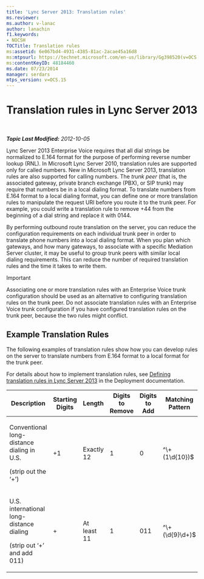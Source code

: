 ```yaml
---
title: 'Lync Server 2013: Translation rules'
ms.reviewer: 
ms.author: v-lanac
author: lanachin
f1.keywords:
- NOCSH
TOCTitle: Translation rules
ms:assetid: 6e067bd4-4931-4385-81ac-2acae45a16d8
ms:mtpsurl: https://technet.microsoft.com/en-us/library/Gg398520(v=OCS.15)
ms:contentKeyID: 48184460
ms.date: 07/23/2014
manager: serdars
mtps_version: v=OCS.15
---
```


# Translation rules in Lync Server 2013

<div data-xmlns="http://www.w3.org/1999/xhtml">

<div class="topic" data-xmlns="http://www.w3.org/1999/xhtml" data-msxsl="urn:schemas-microsoft-com:xslt" data-cs="https://msdn.microsoft.com/">

<div data-asp="https://msdn2.microsoft.com/asp">



</div>

<div id="mainSection">

<div id="mainBody">

<span> </span>

_**Topic Last Modified:** 2012-10-05_

Lync Server 2013 Enterprise Voice requires that all dial strings be normalized to E.164 format for the purpose of performing reverse number lookup (RNL). In Microsoft Lync Server 2010, translation rules are supported only for called numbers. New in Microsoft Lync Server 2013, translation rules are also supported for calling numbers. The *trunk peer* (that is, the associated gateway, private branch exchange (PBX), or SIP trunk) may require that numbers be in a local dialing format. To translate numbers from E.164 format to a local dialing format, you can define one or more translation rules to manipulate the request URI before you route it to the trunk peer. For example, you could write a translation rule to remove +44 from the beginning of a dial string and replace it with 0144.

By performing outbound route translation on the server, you can reduce the configuration requirements on each individual trunk peer in order to translate phone numbers into a local dialing format. When you plan which gateways, and how many gateways, to associate with a specific Mediation Server cluster, it may be useful to group trunk peers with similar local dialing requirements. This can reduce the number of required translation rules and the time it takes to write them.

<div>


> [!IMPORTANT]  
> Associating one or more translation rules with an Enterprise Voice trunk configuration should be used as an alternative to configuring translation rules on the trunk peer. Do not associate translation rules with an Enterprise Voice trunk configuration if you have configured translation rules on the trunk peer, because the two rules might conflict.



</div>

<div>

## Example Translation Rules

The following examples of translation rules show how you can develop rules on the server to translate numbers from E.164 format to a local format for the trunk peer.

For details about how to implement translation rules, see [Defining translation rules in Lync Server 2013](lync-server-2013-defining-translation-rules.md) in the Deployment documentation.


<table>
<colgroup>
<col style="width: 12%" />
<col style="width: 12%" />
<col style="width: 12%" />
<col style="width: 12%" />
<col style="width: 12%" />
<col style="width: 12%" />
<col style="width: 12%" />
<col style="width: 12%" />
</colgroup>
<thead>
<tr class="header">
<th>Description</th>
<th>Starting Digits</th>
<th>Length</th>
<th>Digits to Remove</th>
<th>Digits to Add</th>
<th>Matching Pattern</th>
<th>Translation</th>
<th>Example</th>
</tr>
</thead>
<tbody>
<tr class="odd">
<td><p>Conventional long-distance dialing in U.S.</p>
<p>(strip out the ‘+’)</p></td>
<td><p>+1</p></td>
<td><p>Exactly 12</p></td>
<td><p>1</p></td>
<td><p>0</p></td>
<td><p>^\+(1\d{10})$</p></td>
<td><p>$1</p></td>
<td><p>+14255551010 becomes 14255551010</p></td>
</tr>
<tr class="even">
<td><p>U.S. international long-distance dialing</p>
<p>(strip out ‘+’ and add 011)</p></td>
<td><p>+</p></td>
<td><p>At least 11</p></td>
<td><p>1</p></td>
<td><p>011</p></td>
<td><p>^\+(\d{9}\d+)$</p></td>
<td><p>011$1</p></td>
<td><p>+441235551010 becomes 011441235551010</p></td>
</tr>
</tbody>
</table>


</div>

</div>

<span> </span>

</div>

</div>

</div>

